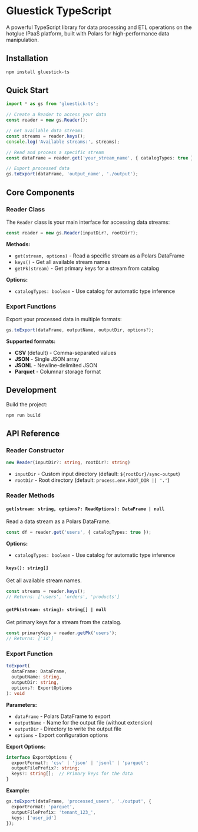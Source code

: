 # Gluestick TypeScript

A powerful TypeScript library for data processing and ETL operations on the hotglue IPaaS platform, built with Polars for high-performance data manipulation.

## Installation

```bash
npm install gluestick-ts
```

## Quick Start

```typescript
import * as gs from 'gluestick-ts';

// Create a Reader to access your data
const reader = new gs.Reader();

// Get available data streams
const streams = reader.keys();
console.log('Available streams:', streams);

// Read and process a specific stream
const dataFrame = reader.get('your_stream_name', { catalogTypes: true });

// Export processed data
gs.toExport(dataFrame, 'output_name', './output');
```

## Core Components

### Reader Class

The `Reader` class is your main interface for accessing data streams:

```typescript
const reader = new gs.Reader(inputDir?, rootDir?);
```

**Methods:**
- `get(stream, options)` - Read a specific stream as a Polars DataFrame
- `keys()` - Get all available stream names
- `getPk(stream)` - Get primary keys for a stream from catalog

**Options:**
- `catalogTypes: boolean` - Use catalog for automatic type inference

### Export Functions

Export your processed data in multiple formats:

```typescript
gs.toExport(dataFrame, outputName, outputDir, options?);
```

**Supported formats:**
- **CSV** (default) - Comma-separated values
- **JSON** - Single JSON array
- **JSONL** - Newline-delimited JSON
- **Parquet** - Columnar storage format

## Development

Build the project:

```bash
npm run build
```

## API Reference

### Reader Constructor

```typescript
new Reader(inputDir?: string, rootDir?: string)
```

- `inputDir` - Custom input directory (default: `${rootDir}/sync-output`)
- `rootDir` - Root directory (default: `process.env.ROOT_DIR || '.'`)

### Reader Methods

#### `get(stream: string, options?: ReadOptions): DataFrame | null`

Read a data stream as a Polars DataFrame.

```typescript
const df = reader.get('users', { catalogTypes: true });
```

**Options:**
- `catalogTypes: boolean` - Use catalog for automatic type inference

#### `keys(): string[]`

Get all available stream names.

```typescript
const streams = reader.keys();
// Returns: ['users', 'orders', 'products']
```

#### `getPk(stream: string): string[] | null`

Get primary keys for a stream from the catalog.

```typescript
const primaryKeys = reader.getPk('users');
// Returns: ['id']
```

### Export Function

```typescript
toExport(
  dataFrame: DataFrame,
  outputName: string,
  outputDir: string,
  options?: ExportOptions
): void
```

**Parameters:**
- `dataFrame` - Polars DataFrame to export
- `outputName` - Name for the output file (without extension)
- `outputDir` - Directory to write the output file
- `options` - Export configuration options

**Export Options:**
```typescript
interface ExportOptions {
  exportFormat?: 'csv' | 'json' | 'jsonl' | 'parquet';
  outputFilePrefix?: string;
  keys?: string[];  // Primary keys for the data
}
```

**Example:**
```typescript
gs.toExport(dataFrame, 'processed_users', './output', {
  exportFormat: 'parquet',
  outputFilePrefix: 'tenant_123_',
  keys: ['user_id']
});
```
